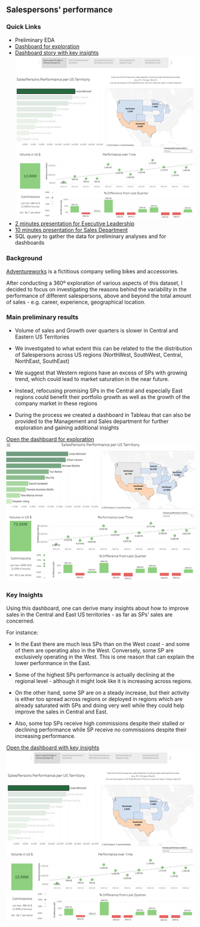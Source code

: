 ## Salespersons' performance 


### Quick Links
- Preliminary EDA
- [Dashboard for exploration](https://public.tableau.com/app/profile/leonardo.cerliani/viz/SP_Geo_v2/SalesPersonsPerformanceperUSTerritory)
- [Dashboard story with key insights](https://public.tableau.com/app/profile/leonardo.cerliani/viz/SP_Geo_v2_Story/SomeKeyInsights)
![](dashboard_story_snapshot.png)
- [2 minutes presentation for Executive Leadership](2min_presentation.pdf)
- [10 minutes presentation for Sales Department](10min_presentation_Sales.pdf)
- SQL query to gather the data for preliminary analyses and for dashboards

### Background
[Adventureworks](https://learn.microsoft.com/en-us/sql/samples/adventureworks-install-configure?view=sql-server-ver16&tabs=ssms) is a fictitious company selling bikes and accessories. 

After conducting a 360º exploration of various aspects of this dataset, I decided to focus on investigating the reasons behind the variability in the performance of different salespersons, above and beyond the total amount of sales - e.g. career, experience, geographical location.

### Main preliminary results
- Volume of sales and Growth over quarters is slower in Central and Eastern US Territories

- We investigated to what extent this can be related to the the distribution of Salespersons across US regions (NorthWest, SouthWest, Central, NorthEast, SouthEast)

- We suggest that Western regions have an excess of SPs with growing trend, which could lead to market saturation in the near future.

- Instead, refocusing promising SPs in the Central and especially East regions could benefit their portfolio growth as well as the growth of the company market in these regions

- During the process we created a dashboard in Tableau that can also be provided to the Management and Sales department for further exploration and gaining additional insights

[Open the dashboard for exploration](https://public.tableau.com/app/profile/leonardo.cerliani/viz/SP_Geo_v2/SalesPersonsPerformanceperUSTerritory)
![](dashboard_exploration_snapshot.png)


### Key Insights

Using this dashboard, one can derive many insights about how to improve sales in the Central and East US territories - as far as SPs’ sales are concerned.

For instance: 

- In the East there are much less SPs than on the West coast - and some of them are operating also in the West. Conversely, some SP are exclusively operating in the West. This is one reason that can explain the lower performance in the East.

- Some of the highest SPs performance is actually declining at the regional level - although it might look like it is increasing across regions.

- On the other hand, some SP are on a steady increase, but their activity is either too spread across regions or deployed in regions which are already saturated with SPs and doing very well while they could help improve the sales in Central and East.

- Also, some top SPs receive high commissions despite their stalled or declining performance while SP receive no commissions despite their increasing performance.

[Open the dashboard with key insights](https://public.tableau.com/app/profile/leonardo.cerliani/viz/SP_Geo_v2_Story/SomeKeyInsights)
![](dashboard_story_snapshot.png)



